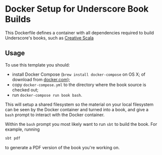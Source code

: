# Docker Setup for Underscore Book Builds

This Dockerfile defines a container with all dependencies required to build Underscore's books, such as [Creative Scala](https://github.com/underscoreio/creative-scala/)

## Usage

To use this template you should:


- install Docker Compose (`brew install docker-compose` on OS X; of download from [docker.com](http://docker.com/)); 
- copy `docker-compose.yml` to the directory where the book source is checked out;
- run `docker-compose run book bash`.


This will setup a shared filesystem so the material on your local filesystem can be seen by the Docker container and turned into a book, and give a `bash` prompt to interact with the Docker container.

Within the `bash` prompt you most likely want to run `sbt` to build the book. For example, running

```bash
sbt pdf
```

to generate a PDF version of the book you're working on.
